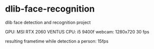 # dlib-face-recognition
dlib face detection and recognition project

GPU: MSI RTX 2060 VENTUS 
CPU: i5 9400f
webcam: 1280x720 30 fps

resulting frametime while detection a person: 15fps
